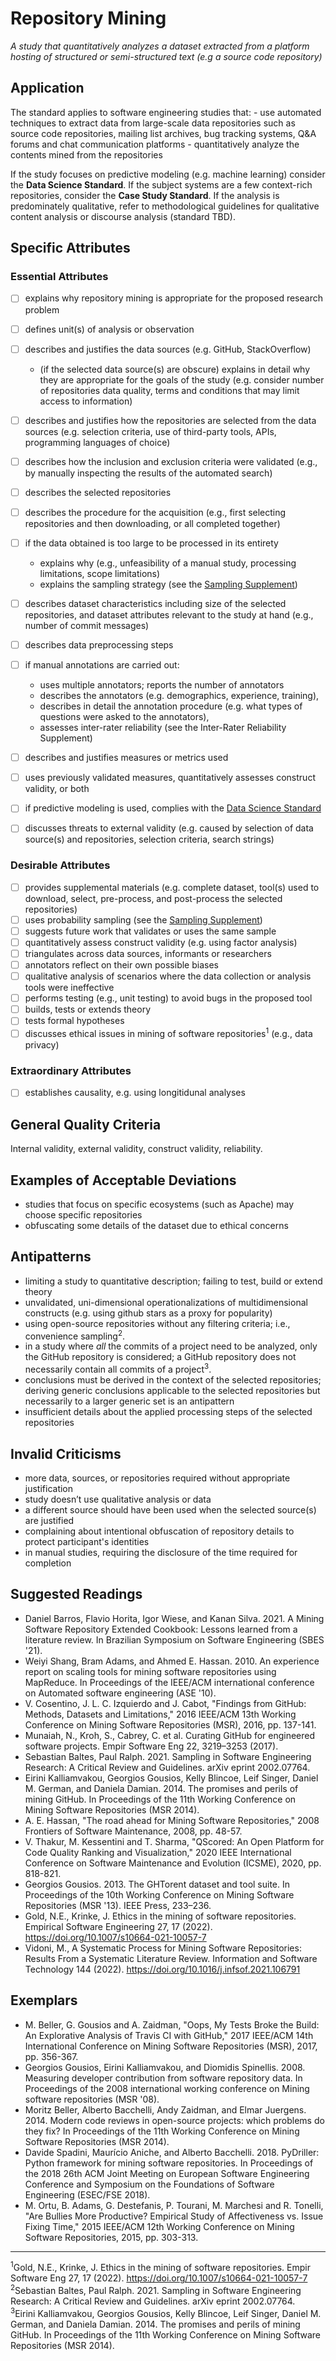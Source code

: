 # Repository Mining
<standard name="Repository Mining">   



*<desc>A study that quantitatively analyzes a dataset extracted from a platform hosting of structured or semi-structured text (e.g a source code repository)</desc>*    
 


## Application    
    
The standard applies to software engineering studies that: 
    - use automated techniques to extract data from large-scale data repositories such as source code repositories, mailing list archives, bug tracking systems, Q&A forums and chat communication platforms
    - quantitatively analyze the contents mined from the repositories

If the study focuses on predictive modeling (e.g. machine learning) consider the **Data Science Standard**. If the subject systems are a few context-rich repositories, consider the **Case Study Standard**. If the analysis is predominately qualitative, refer to methodological guidelines for qualitative content analysis or discourse analysis (standard TBD).  

## Specific Attributes

### Essential Attributes
<checklist name="Essential">
    
<intro>

- [ ] explains why repository mining is appropriate for the proposed research problem

<method>
    
- [ ] defines unit(s) of analysis or observation
- [ ] describes and justifies the data sources (e.g. GitHub, StackOverflow)
    - (if the selected data source(s) are obscure) explains in detail why they are appropriate for the goals of the study (e.g. consider number of repositories data quality, terms and conditions that may limit access to information)
- [ ] describes and justifies how the repositories are selected from the data sources (e.g. selection criteria, use of third-party tools, APIs, programming languages of choice)
- [ ] describes how the inclusion and exclusion criteria were validated (e.g., by manually inspecting the results of the automated search)
- [ ] describes the selected repositories     
- [ ] describes the procedure for the acquisition (e.g., first selecting repositories and then downloading, or all completed together)
- [ ] if the data obtained is too large to be processed in its entirety
    - explains why (e.g., unfeasibility of a manual study, processing limitations, scope limitations)
    - explains the sampling strategy (see the [Sampling Supplement](https://github.com/acmsigsoft/EmpiricalStandards/blob/master/docs/supplements/Sampling.md))
- [ ] describes dataset characteristics including size of the selected repositories, and dataset attributes relevant to the study at hand (e.g., number of commit messages) 
- [ ] describes data preprocessing steps
- [ ] if manual annotations are carried out:
    - uses multiple annotators; reports the number of annotators
    - describes the annotators (e.g. demographics, experience, training),
    - describes in detail the annotation procedure (e.g. what types of questions were asked to the annotators),
    - assesses inter-rater reliability (see the Inter-Rater Reliability Supplement)
- [ ] describes and justifies measures or metrics used
- [ ] uses previously validated measures, quantitatively assesses construct validity, or both

- [ ] if predictive modeling is used, complies with the [Data Science Standard](https://github.com/acmsigsoft/EmpiricalStandards/blob/master/docs/standards/DataScience.md)

<results>
    
<discussion>
    
- [ ] discusses threats to external validity (e.g. caused by selection of data source(s) and repositories, selection criteria, search strings)

<other>

</checklist>

### Desirable Attributes
<checklist name="Desirable">

- [ ] provides supplemental materials (e.g. complete dataset, tool(s) used to download, select, pre-process, and post-process the selected repositories)
- [ ] uses probability sampling (see the [Sampling Supplement](https://github.com/acmsigsoft/EmpiricalStandards/blob/master/docs/supplements/Sampling.md))
- [ ] suggests future work that validates or uses the same sample
- [ ] quantitatively assess construct validity (e.g. using factor analysis)
- [ ] triangulates across data sources, informants or researchers
- [ ] annotators reflect on their own possible biases
- [ ] qualitative analysis of scenarios where the data collection or analysis tools were ineffective
- [ ] performs testing (e.g., unit testing) to avoid bugs in the proposed tool
- [ ] builds, tests or extends theory
- [ ] tests formal hypotheses
- [ ] discusses ethical issues in mining of software repositories<sup><a class="footnote footnote_ref">1</a></sup> (e.g., data privacy)    
    
</checklist>

### Extraordinary Attributes
<checklist name="Extraordinary">

- [ ] establishes causality, e.g. using longitidunal analyses


</checklist>

## General Quality Criteria
Internal validity, external validity, construct validity, reliability.

## Examples of Acceptable Deviations
- studies that focus on specific ecosystems (such as Apache) may choose specific repositories
- obfuscating some details of the dataset due to ethical concerns 

## Antipatterns
- limiting a study to quantitative description; failing to test, build or extend theory
- unvalidated, uni-dimensional operationalizations of multidimensional constructs (e.g. using github stars as a proxy for popularity) 
- using open-source repositories without any filtering criteria; i.e., convenience sampling<sup><a class="footnote footnote_ref">2</a></sup>.
- in a study where *all* the commits of a project need to be analyzed, only the GitHub repository is considered; a GitHub repository does not necessarily contain all commits of a project<sup><a class="footnote footnote_ref">3</a></sup>.
- conclusions must be derived in the context of the selected repositories; deriving generic conclusions applicable to the selected repositories but necessarily to a larger generic set is an antipattern
- insufficient details about the applied processing steps of the selected repositories

## Invalid Criticisms
- more data, sources, or repositories required without appropriate justification
- study doesn’t use qualitative analysis or data
- a different source should have been used when the selected source(s) are justified
- complaining about intentional obfuscation of repository details to protect participant's identities
- in manual studies, requiring the disclosure of the time required for completion


## Suggested Readings
- Daniel Barros, Flavio Horita, Igor Wiese, and Kanan Silva. 2021. A Mining Software Repository Extended Cookbook: Lessons learned from a literature review. In Brazilian Symposium on Software Engineering (SBES '21).
- Weiyi Shang, Bram Adams, and Ahmed E. Hassan. 2010. An experience report on scaling tools for mining software repositories using MapReduce. In Proceedings of the IEEE/ACM international conference on Automated software engineering (ASE '10).
- V. Cosentino, J. L. C. Izquierdo and J. Cabot, "Findings from GitHub: Methods, Datasets and Limitations," 2016 IEEE/ACM 13th Working Conference on Mining Software Repositories (MSR), 2016, pp. 137-141.
- Munaiah, N., Kroh, S., Cabrey, C. et al. Curating GitHub for engineered software projects. Empir Software Eng 22, 3219–3253 (2017).
- Sebastian Baltes, Paul Ralph. 2021. Sampling in Software Engineering Research: A Critical Review and Guidelines. arXiv eprint 2002.07764.
- Eirini Kalliamvakou, Georgios Gousios, Kelly Blincoe, Leif Singer, Daniel M. German, and Daniela Damian. 2014. The promises and perils of mining GitHub. In Proceedings of the 11th Working Conference on Mining Software Repositories (MSR 2014).
- A. E. Hassan, "The road ahead for Mining Software Repositories," 2008 Frontiers of Software Maintenance, 2008, pp. 48-57.
- V. Thakur, M. Kessentini and T. Sharma, "QScored: An Open Platform for Code Quality Ranking and Visualization," 2020 IEEE International Conference on Software Maintenance and Evolution (ICSME), 2020, pp. 818-821.
- Georgios Gousios. 2013. The GHTorent dataset and tool suite. In Proceedings of the 10th Working Conference on Mining Software Repositories (MSR '13). IEEE Press, 233–236.
- Gold, N.E., Krinke, J. Ethics in the mining of software repositories. Empirical Software Engineering 27, 17 (2022). https://doi.org/10.1007/s10664-021-10057-7
- Vidoni, M., A Systematic Process for Mining Software Repositories: Results From a Systematic Literature Review. Information and Software Technology 144 (2022). https://doi.org/10.1016/j.infsof.2021.106791

## Exemplars
- M. Beller, G. Gousios and A. Zaidman, "Oops, My Tests Broke the Build: An Explorative Analysis of Travis CI with GitHub," 2017 IEEE/ACM 14th International Conference on Mining Software Repositories (MSR), 2017, pp. 356-367.
- Georgios Gousios, Eirini Kalliamvakou, and Diomidis Spinellis. 2008. Measuring developer contribution from software repository data. In Proceedings of the 2008 international working conference on Mining software repositories (MSR '08).
- Moritz Beller, Alberto Bacchelli, Andy Zaidman, and Elmar Juergens. 2014. Modern code reviews in open-source projects: which problems do they fix? In Proceedings of the 11th Working Conference on Mining Software Repositories (MSR 2014).
- Davide Spadini, Maurício Aniche, and Alberto Bacchelli. 2018. PyDriller: Python framework for mining software repositories. In Proceedings of the 2018 26th ACM Joint Meeting on European Software Engineering Conference and Symposium on the Foundations of Software Engineering (ESEC/FSE 2018).
- M. Ortu, B. Adams, G. Destefanis, P. Tourani, M. Marchesi and R. Tonelli, "Are Bullies More Productive? Empirical Study of Affectiveness vs. Issue Fixing Time," 2015 IEEE/ACM 12th Working Conference on Mining Software Repositories, 2015, pp. 303-313.

---
<footnote><sup><a class="footnote footnote_text">1</a></sup>Gold, N.E., Krinke, J. Ethics in the mining of software repositories. Empir Software Eng 27, 17 (2022). https://doi.org/10.1007/s10664-021-10057-7</footnote><br>
<footnote><sup><a class="footnote footnote_text">2</a></sup>Sebastian Baltes, Paul Ralph. 2021. Sampling in Software Engineering Research: A Critical Review and Guidelines. arXiv eprint 2002.07764.</footnote><br>
<footnote><sup><a class="footnote footnote_text">3</a></sup>Eirini Kalliamvakou, Georgios Gousios, Kelly Blincoe, Leif Singer, Daniel M. German, and Daniela Damian. 2014. The promises and perils of mining GitHub. In Proceedings of the 11th Working Conference on Mining Software Repositories (MSR 2014).</footnote><br>


</standard>
